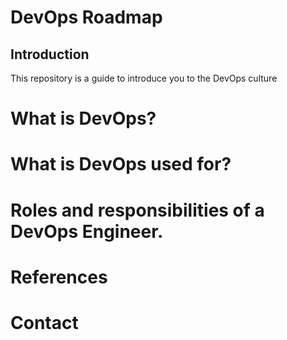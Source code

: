 # DevOps Roadmap

## Introduction

This repository is a guide to introduce you to the DevOps culture

# What is DevOps?

# What is DevOps used for?

# Roles and responsibilities of a DevOps Engineer.

# References

# Contact
